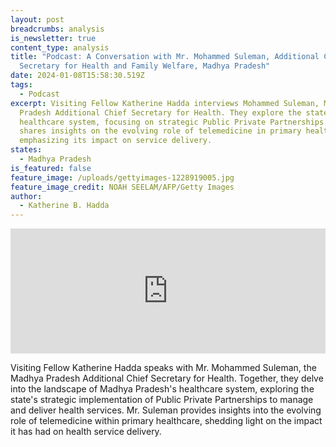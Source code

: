 ```yaml
---
layout: post
breadcrumbs: analysis
is_newsletter: true
content_type: analysis
title: "Podcast: A Conversation with Mr. Mohammed Suleman, Additional Chief
  Secretary for Health and Family Welfare, Madhya Pradesh"
date: 2024-01-08T15:58:30.519Z
tags:
  - Podcast
excerpt: Visiting Fellow Katherine Hadda interviews Mohammed Suleman, Madhya
  Pradesh Additional Chief Secretary for Health. They explore the state's
  healthcare system, focusing on strategic Public Private Partnerships. Suleman
  shares insights on the evolving role of telemedicine in primary healthcare,
  emphasizing its impact on service delivery.
states:
  - Madhya Pradesh
is_featured: false
feature_image: /uploads/gettyimages-1228919005.jpg
feature_image_credit: NOAH SEELAM/AFP/Getty Images
author:
  - Katherine B. Hadda
---
```

<iframe frameborder="0" height="200" scrolling="no" src="https://playlist.megaphone.fm/?e=CSIS4367618705" width="100%"></iframe>

Visiting Fellow Katherine Hadda speaks with Mr. Mohammed Suleman, the Madhya Pradesh Additional Chief Secretary for Health. Together, they delve into the landscape of Madhya Pradesh's healthcare system, exploring the state's strategic implementation of Public Private Partnerships to manage and deliver health services. Mr. Suleman provides insights into the evolving role of telemedicine within primary healthcare, shedding light on the impact it has had on health service delivery.
